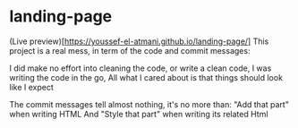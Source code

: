 # landing-page
(Live preview)[https://youssef-el-atmani.github.io/landing-page/]
This project is a real mess, in term of the code and commit messages:

I did make no effort into cleaning the code, or write a clean code, I was writing the code in the go,
All what I cared about is that things should look like I expect

The commit messages tell almost nothing, it's no more than:
"Add that part" when writing HTML
And "Style that part" when writing its related Html